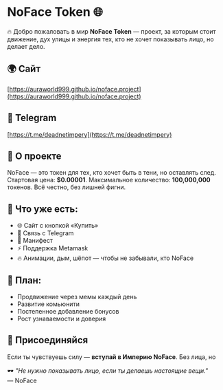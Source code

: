 
# NoFace Token 🌐

🔥 Добро пожаловать в мир **NoFace Token** — проект, за которым стоит движение, дух улицы и энергия тех, кто не хочет показывать лицо, но делает дело.

## 🌍 Сайт
[https://auraworld999.github.io/noface.project](https://auraworld999.github.io/noface.project)

## 📲 Telegram
[https://t.me/deadnetimpery](https://t.me/deadnetimpery)

## 🧠 О проекте
NoFace — это токен для тех, кто хочет быть в тени, но оставлять след. Стартовая цена: **$0.00001**. Максимальное количество: **100,000,000** токенов. Всё честно, без лишней фигни.

## 📌 Что уже есть:
- 🌐 Сайт с кнопкой «Купить»
- 📱 Связь с Telegram
- 📃 Манифест
- ⚡ Поддержка Metamask
- 🔥 Анимации, дым, шёпот — чтобы не забывали, кто NoFace

## 📅 План:
- Продвижение через мемы каждый день
- Развитие комьюнити
- Постепенное добавление бонусов
- Рост узнаваемости и доверия

## 💬 Присоединяйся
Если ты чувствуешь силу — **вступай в Империю NoFace**. Без лица, но 

🕶️ _"Не нужно показывать лицо, если ты делаешь настоящие вещи."_  
— NoFace


